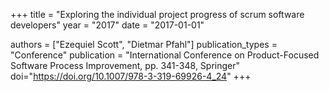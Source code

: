 +++
title = "Exploring the individual project progress of scrum software developers"
year = "2017"
date = "2017-01-01"

authors = ["Ezequiel Scott", "Dietmar Pfahl"]
publication_types = "Conference"
publication = "International Conference on Product-Focused Software Process Improvement, pp. 341-348, Springer"
doi="https://doi.org/10.1007/978-3-319-69926-4_24"
+++
